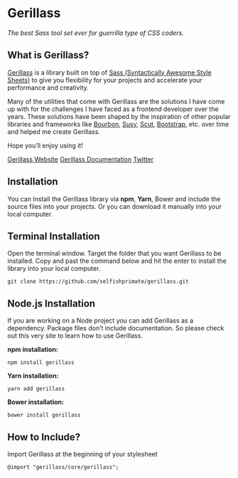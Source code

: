 # Gerillass

_The best Sass tool set ever for guerrilla type of CSS coders._

## What is Gerillass?

[Gerillass](https://gerillass.com) is a library built on top of [Sass (Syntactically Awesome Style Sheets)](https://sass-lang.com/) to give you flexibility for your projects and accelerate your performance and creativity.

Many of the utilities that come with Gerillass are the solutions I have come up with for the challenges I have faced as a frontend developer over the years. These solutions have been shaped by the inspiration of other popular libraries and frameworks like [Bourbon](https://www.bourbon.io/), [Susy](https://www.oddbird.net/), [Scut](https://davidtheclark.github.io/scut/), [Bootstrap](https://getbootstrap.com/), etc. over time and helped me create Gerillass.

Hope you’ll enjoy using it!

[Gerillass Website](https://gerillass.com)
[Gerillass Documentation](https://docs.gerillass.com)
[Twitter](https://twitter.com/gerillass)


## Installation

You can Install the Gerillass library via **npm**, **Yarn**, Bower and include the source files into your projects. Or you can download it manually into your local computer.

## Terminal Installation

Open the terminal window. Target the folder that you want Gerillass to be installed. Copy and past the command below and hit the enter to install the library into your local computer.

    git clone https://github.com/selfishprimate/gerillass.git

## Node.js Installation

If you are working on a Node project you can add Gerillass as a dependency. Package files don’t include documentation. So please check out this very site to learn how to use Gerillass.

**npm installation:**

    npm install gerillass

**Yarn installation:**

    yarn add gerillass

**Bower installation:**

    bower install gerillass

## How to Include?

Import Gerillass at the beginning of your stylesheet

    @import "gerillass/core/gerillass";